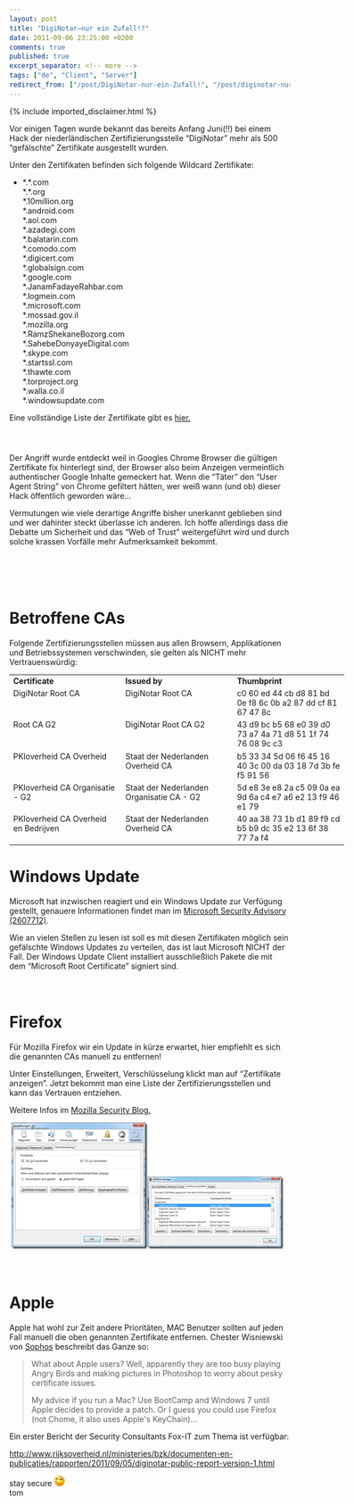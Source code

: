 ```yaml
---
layout: post
title: "DigiNotar–nur ein Zufall!?"
date: 2011-09-06 23:25:00 +0200
comments: true
published: true
excerpt_separator: <!-- more -->
tags: ["de", "Client", "Server"]
redirect_from: ["/post/DigiNotar-nur-ein-Zufall!", "/post/diginotar-nur-ein-zufall!"]
---
```

<!-- more -->
{% include imported_disclaimer.html %}
<p>Vor einigen Tagen wurde bekannt das bereits Anfang Juni(!!) bei einem Hack der niederl&auml;ndischen Zertifizierungsstelle &ldquo;DigiNotar&rdquo; mehr als 500 &ldquo;gef&auml;lschte&rdquo; Zertifikate ausgestellt wurden.</p>
<p>Unter den Zertifikaten befinden sich folgende Wildcard Zertifikate:</p>
<ul>
<li>*.*.com <br />*.*.org <br />*.10million.org <br />*.android.com <br />*.aol.com <br />*.azadegi.com <br />*.balatarin.com <br />*.comodo.com <br />*.digicert.com <br />*.globalsign.com <br />*.google.com <br />*.JanamFadayeRahbar.com <br />*.logmein.com <br />*.microsoft.com <br />*.mossad.gov.il <br />*.mozilla.org <br />*.RamzShekaneBozorg.com <br />*.SahebeDonyayeDigital.com <br />*.skype.com <br />*.startssl.com <br />*.thawte.com <br />*.torproject.org <br />*.walla.co.il <br />*.windowsupdate.com</li>
</ul>
<p>Eine vollst&auml;ndige Liste der Zertifikate gibt es <a href="https://blog.torproject.org/blog/diginotar-damage-disclosure" target="_blank">hier.</a></p>
<h4>&nbsp;</h4>
<p>Der Angriff wurde entdeckt weil in Googles Chrome Browser die g&uuml;ltigen Zertifikate fix hinterlegt sind, der Browser also beim Anzeigen vermeintlich authentischer Google Inhalte gemeckert hat. Wenn die &ldquo;T&auml;ter&rdquo; den &ldquo;User Agent String&rdquo; von Chrome gefiltert h&auml;tten, wer wei&szlig; wann (und ob) dieser Hack &ouml;ffentlich geworden w&auml;re&hellip;</p>
<p>Vermutungen wie viele derartige Angriffe bisher unerkannt geblieben sind und wer dahinter steckt &uuml;berlasse ich anderen. Ich hoffe allerdings dass die Debatte um Sicherheit und das &ldquo;Web of Trust&rdquo; weitergef&uuml;hrt wird und durch solche krassen Vorf&auml;lle mehr Aufmerksamkeit bekommt.</p>
<h4>&nbsp;</h4>
<h4>&nbsp;</h4>
<h1>Betroffene CAs</h1>
<p>Folgende Zertifizierungsstellen m&uuml;ssen aus allen Browsern, Applikationen und Betriebssystemen verschwinden, sie gelten als NICHT mehr Vertrauensw&uuml;rdig:</p>
<table style="width: 601px;" border="0" cellspacing="0" cellpadding="2">
<tbody>
<tr>
<td valign="top" width="201"><strong>Certificate</strong></td>
<td valign="top" width="199"><strong>Issued by</strong></td>
<td valign="top" width="199"><strong>Thumbprint</strong></td>
</tr>
<tr>
<td valign="top" width="201">DigiNotar Root CA</td>
<td valign="top" width="199">DigiNotar Root CA</td>
<td valign="top" width="199">c0 60 ed 44 cb d8 81 bd 0e f8 6c 0b a2 87 dd cf 81 67 47 8c</td>
</tr>
<tr>
<td valign="top" width="201">Root CA G2</td>
<td valign="top" width="199">DigiNotar Root CA G2</td>
<td valign="top" width="199">43 d9 bc b5 68 e0 39 d0 73 a7 4a 71 d8 51 1f 74 76 08 9c c3</td>
</tr>
<tr>
<td valign="top" width="201">PKIoverheid CA Overheid</td>
<td valign="top" width="199">Staat der Nederlanden Overheid CA</td>
<td valign="top" width="199">b5 33 34 5d 06 f6 45 16 40 3c 00 da 03 18 7d 3b fe f5 91 56</td>
</tr>
<tr>
<td valign="top" width="201">PKIoverheid CA Organisatie - G2</td>
<td valign="top" width="199">Staat der Nederlanden Organisatie CA - G2</td>
<td valign="top" width="199">5d e8 3e e8 2a c5 09 0a ea 9d 6a c4 e7 a6 e2 13 f9 46 e1 79</td>
</tr>
<tr>
<td valign="top" width="201">PKIoverheid CA Overheid en Bedrijven</td>
<td valign="top" width="199">Staat der Nederlanden Overheid CA</td>
<td valign="top" width="199">40 aa 38 73 1b d1 89 f9 cd b5 b9 dc 35 e2 13 6f 38 77 7a f4</td>
</tr>
</tbody>
</table>
<h1>Windows Update</h1>
<p>Microsoft hat inzwischen reagiert und ein Windows Update zur Verf&uuml;gung gestellt, genauere Informationen findet man im <a href="http://www.microsoft.com/technet/security/advisory/2607712.mspx" target="_blank">Microsoft Security Advisory (2607712)</a>.</p>
<p>Wie an vielen Stellen zu lesen ist soll es mit diesen Zertifikaten m&ouml;glich sein gef&auml;lschte Windows Updates zu verteilen, das ist laut Microsoft NICHT der Fall. Der Windows Update Client installiert ausschlie&szlig;lich Pakete die mit dem &ldquo;Microsoft Root Certificate&rdquo; signiert sind.</p>
<h4>&nbsp;</h4>
<h1>Firefox</h1>
<p>F&uuml;r Mozilla Firefox wir ein Update in k&uuml;rze erwartet, hier empfiehlt es sich die genannten CAs manuell zu entfernen!</p>
<p>Unter Einstellungen, Erweitert, Verschl&uuml;sselung klickt man auf &ldquo;Zertifikate anzeigen&rdquo;. Jetzt bekommt man eine Liste der Zertifizierungsstellen und kann das Vertrauen entziehen.</p>
<p>Weitere Infos im <a href="http://blog.mozilla.com/security/2011/08/29/fraudulent-google-com-certificate/" target="_blank">Mozilla Security Blog.</a></p>
<p>&nbsp;<a href="/assets/image_340.png"><img style="background-image: none; padding-left: 0px; padding-right: 0px; display: inline; padding-top: 0px; border-width: 0px;" title="image" src="/assets/image_thumb_338.png" alt="image" width="244" height="227" border="0" /></a><a href="/assets/image_341.png"><img style="background-image: none; padding-left: 0px; padding-right: 0px; display: inline; padding-top: 0px; border-width: 0px;" title="image" src="/assets/image_thumb_339.png" alt="image" width="244" height="130" border="0" /></a></p>
<h4>&nbsp;</h4>
<h1>Apple</h1>
<p>Apple hat wohl zur Zeit andere Priorit&auml;ten, MAC Benutzer sollten auf jeden Fall manuell die oben genannten Zertifikate entfernen. Chester Wisniewski von <a href="http://nakedsecurity.sophos.com" target="_blank">Sophos</a> beschreibt das Ganze so:</p>
<blockquote>
<p>What about Apple users? Well, apparently they are too busy playing Angry Birds and making pictures in Photoshop to worry about pesky certificate issues.</p>
<p>My advice if you run a Mac? Use BootCamp and Windows 7 until Apple decides to provide a patch. Or I guess you could use Firefox (not Chome, it also uses Apple's KeyChain)...</p>
</blockquote>
<p>Ein erster Bericht der Security Consultants Fox-IT zum Thema ist verf&uuml;gbar:</p>
<p><a title="http://www.rijksoverheid.nl/ministeries/bzk/documenten-en-publicaties/rapporten/2011/09/05/diginotar-public-report-version-1.html" href="http://www.rijksoverheid.nl/ministeries/bzk/documenten-en-publicaties/rapporten/2011/09/05/diginotar-public-report-version-1.html">http://www.rijksoverheid.nl/ministeries/bzk/documenten-en-publicaties/rapporten/2011/09/05/diginotar-public-report-version-1.html</a></p>
<p>stay secure <img class="wlEmoticon wlEmoticon-winkingsmile" src="/assets/wlEmoticon-winkingsmile.png" alt="Zwinkerndes Smiley" /> <br />tom</p>
